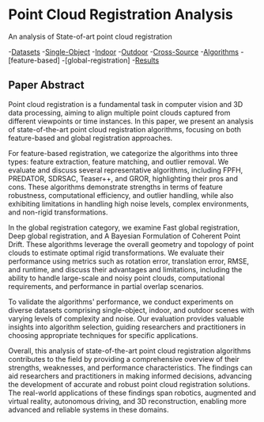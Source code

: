 # Point Cloud Registration Analysis

An analysis of State-of-art point cloud registration

-[Datasets](./Datasets/README.md)
    -[Single-Object](./Datasets/Single-Object/README.md)
    -[Indoor](./Datasets/Indoor/README.md)
    -[Outdoor](./Datasets/Outdoor/README.md)
    -[Cross-Source](./Datasets/Cross-Source/README.md)
-[Algorithms](./Algorithms/README.md)
    -[feature-based]
    -[global-registration]
-[Results](./Results/README.md)



## Paper Abstract

Point cloud registration is a fundamental task in computer vision and 3D data processing, aiming to align multiple point clouds captured from different viewpoints or time instances. In this paper, we present an analysis of state-of-the-art point cloud registration algorithms, focusing on both feature-based and global registration approaches.

For feature-based registration, we categorize the algorithms into three types: feature extraction, feature matching, and outlier removal. We evaluate and discuss several representative algorithms, including FPFH, PREDATOR, SDRSAC, Teaser++, and GROR, highlighting their pros and cons. These algorithms demonstrate strengths in terms of feature robustness, computational efficiency, and outlier handling, while also exhibiting limitations in handling high noise levels, complex environments, and non-rigid transformations.

In the global registration category, we examine Fast global registration, Deep global registration, and A Bayesian Formulation of Coherent Point Drift. These algorithms leverage the overall geometry and topology of point clouds to estimate optimal rigid transformations. We evaluate their performance using metrics such as rotation error, translation error, RMSE, and runtime, and discuss their advantages and limitations, including the ability to handle large-scale and noisy point clouds, computational requirements, and performance in partial overlap scenarios.

To validate the algorithms' performance, we conduct experiments on diverse datasets comprising single-object, indoor, and outdoor scenes with varying levels of complexity and noise. Our evaluation provides valuable insights into algorithm selection, guiding researchers and practitioners in choosing appropriate techniques for specific applications.

Overall, this analysis of state-of-the-art point cloud registration algorithms contributes to the field by providing a comprehensive overview of their strengths, weaknesses, and performance characteristics. The findings can aid researchers and practitioners in making informed decisions, advancing the development of accurate and robust point cloud registration solutions. The real-world applications of these findings span robotics, augmented and virtual reality, autonomous driving, and 3D reconstruction, enabling more advanced and reliable systems in these domains.


## 